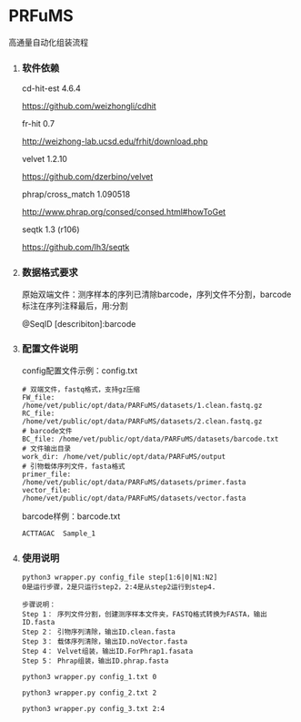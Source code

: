 # PRFuMS

高通量自动化组装流程

1. ### 软件依赖

   cd-hit-est   4.6.4

   https://github.com/weizhongli/cdhit

   fr-hit   0.7

   http://weizhong-lab.ucsd.edu/frhit/download.php

   velvet   1.2.10

   https://github.com/dzerbino/velvet

   phrap/cross_match    1.090518

   http://www.phrap.org/consed/consed.html#howToGet
   
   seqtk    1.3 (r106)
   
   https://github.com/lh3/seqtk

2. ### 数据格式要求

   原始双端文件：测序样本的序列已清除barcode，序列文件不分割，barcode标注在序列注释最后，用:分割

   @SeqID [describiton]:barcode

   

3. ### 配置文件说明

   config配置文件示例：config.txt

   ```
   # 双端文件，fastq格式，支持gz压缩
   FW_file: /home/vet/public/opt/data/PARFuMS/datasets/1.clean.fastq.gz
   RC_file: /home/vet/public/opt/data/PARFuMS/datasets/2.clean.fastq.gz
   # barcode文件
   BC_file: /home/vet/public/opt/data/PARFuMS/datasets/barcode.txt
   # 文件输出目录
   work_dir: /home/vet/public/opt/data/PARFuMS/output
   # 引物载体序列文件，fasta格式
   primer_file: /home/vet/public/opt/data/PARFuMS/datasets/primer.fasta
   vector_file: /home/vet/public/opt/data/PARFuMS/datasets/vector.fasta
   ```
   
   
   barcode样例：barcode.txt
   
   ```
   ACTTAGAC  Sample_1
   ```


4. ### 使用说明

   ```
   python3 wrapper.py config_file step[1:6|0|N1:N2]
   0是运行步骤，2是只运行step2，2:4是从step2运行到step4.
   
   步骤说明：
   Step 1： 序列文件分割，创建测序样本文件夹，FASTQ格式转换为FASTA，输出ID.fasta
   Step 2： 引物序列清除，输出ID.clean.fasta
   Step 3： 载体序列清除，输出ID.noVector.fasta
   Step 4： Velvet组装，输出ID.ForPhrap1.fasata
   Step 5： Phrap组装，输出ID.phrap.fasta
   
   python3 wrapper.py config_1.txt 0
   
   python3 wrapper.py config_2.txt 2
   
   python3 wrapper.py config_3.txt 2:4
   ```
   
